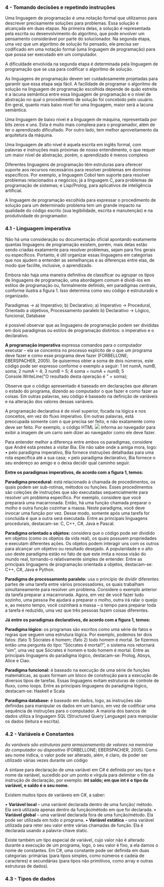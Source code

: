 ### 4 - Tomando decisões e repetindo instruções
Uma linguagem de programação é uma notação formal que utilizamos para descrever precisamente soluções para problemas. Essa solução é alcançada em duas etapas. Na primeira delas, a solução é representada pela escrita ou desenvolvimento do algoritmo, que pode envolver um pensamento considerável por parte do solucionador. Na segunda etapa, uma vez que um algoritmo de solução foi pensado, ele precisa ser codificado em uma notação formal (uma linguagem de programação) para que possa ser executado em um computador.

A dificuldade envolvida na segunda etapa é determinada pela linguagem de programação que se usa para codificar o algoritmo de solução.

As linguagens de programação devem ser cuidadosamente projetadas para garantir que essa etapa seja fácil. A facilidade de programar o algoritmo de solução na linguagem de programação escolhida depende de quão estreita é a lacuna semântica entre essa linguagem de programação e o nível de abstração no qual o procedimento de solução foi concebido pelo usuário. Em geral, quanto mais baixo nível for uma linguagem, maior será a lacuna semântica.

Uma linguagem de baixo nível é a linguagem de máquina, representada por bits zeros e uns. Esta é muito mais complexa para o programador, além de ter o aprendizado dificultado. Por outro lado, tem melhor aproveitamento da arquitetura da máquina.

Uma linguagem de alto nível é aquela escrita em inglês formal, com palavras e instruções mais próximas de nosso entendimento, o que requer um maior nível de abstração, porém, o aprendizado é menos complexo

Diferentes linguagens de programação têm estruturas para oferecer suporte aos recursos necessários para resolver problemas em domínios específicos. Por exemplo, a linguagem Cobol tem suporte para resolver problemas relacionados a negócios; já a linguagem C, para problemas de programação de sistemas; e Lisp/Prolog, para aplicativos de inteligência artificial.

A linguagem de programação escolhida para expressar o procedimento de solução para um determinado problema tem um grande impacto na qualidade do código escrito (sua legibilidade, escrita e manutenção) e na produtividade do programador.

### 4.1 - Linguagem imperativa
Não há uma consideração ou documentação oficial apontando exatamente quantas linguagens de programação existem, porém, mais delas estão sendo criadas exatamente para resolver problemas, sejam para fins gerais ou específicos. Portanto, é útil organizar essas linguagens em categorias que nos ajudem a entender as semelhanças e as diferenças entre elas, de modo que facilite, inclusive, o aprendizado.

Embora não haja uma maneira definitiva de classificar ou agrupar os tipos de linguagens de programação, uma abordagem comum é dividi-los em estilos de programação ou, formalmente definido, em paradigmas centrais, conforme ilustra a figura 1. Isso determina como seu código é estruturado e organizado.

Paradigmas -> a) Imperativo; b) Declarativo; 
a) Imperativo -> Procedural, Orientado a objetivos, Processamento paralelo
b) Declarativo -> Lógico, funcional, Database

é possível observar que as linguagens de programação podem ser divididas em dois paradigmas ou estilos de programação distintos: o imperativo e o declarativo.

**A programação imperativa** expressa comandos para o computador executar – ela se concentra no processo explícito de o que um programa deve fazer e como esse programa deve fazer (FORBELLONE; EBERSPACHER, 2005). 
Se quisermos obter a soma de dois números, este código pode ser expresso conforme o exemplo a seguir: 
1 int numA, numB, soma; 
2 numA = 4; 
3 numB = 5; 
4 soma = numA + numB; 
5 Console.WriteLine("O resultado desta operação é " + soma);

Observe que o código apresentado é baseado em declarações que alteram o estado do programa, dizendo ao computador o que fazer e como fazer as coisas. Em outras palavras, seu código é baseado na definição de variáveis e na alteração dos valores dessas variáveis.

A programação declarativa é de nível superior, focada na lógica e nos conceitos, em vez do fluxo imperativo. Em outras palavras, está preocupada somente com o que precisa ser feito, e não exatamente como deve ser feito. Por exemplo, o código HTML ![](./carro.jpg) informa ao navegador para exibir a imagem de um carro sem dizer ao navegador como ele deve fazer.

Para entender melhor a diferença entre ambos os paradigmas, considere que André está prestes a visitar Bia. Ele não sabe onde a amiga mora, logo: • pelo paradigma imperativo, Bia fornece instruções detalhadas para uma rota específica até a sua casa; • pelo paradigma declarativo, Bia fornece o seu endereço ao amigo e o deixa decidir qual caminho seguir.

**Entre os paradigmas imperativos, de acordo com a figura 1, temos:**

**Paradigma procedural:** está relacionado à chamada de procedimentos, os quais podem ser sub-rotinas, métodos ou funções. Esses procedimentos são coleções de instruções que são executadas sequencialmente para resolver um problema específico. Por exemplo, considere que você preparará uma macarronada. Então, há uma função chamada preparar o molho e outra função cozinhar a massa. Neste paradigma, você deve invocar uma função por vez. Desse modo, somente após uma tarefa for concluída é que a outra será executada. Entre as principais linguagens procedurais, destacam-se: C, C++, C#, Java e Pascal.

**Paradigma orientado a objetos:** considera que o código pode ser dividido em objetos (como os objetos da vida real), os quais possuem propriedades e executam diferentes ações. Os objetos podem interagir uns com os outros para alcançar um objetivo ou resultado desejado. A popularidade e o alto uso deste paradigma estão no fato de que este imita a nossa visão do mundo real, tornando-o relativamente simples de entender. Entre as principais linguagens de programação orientada a objetos, destacam-se: C++, C#, Java e Python.

**Paradigma de processamento paralelo:** usa o princípio de dividir diferentes partes de uma tarefa entre vários processadores, os quais trabalham simultaneamente para resolver um problema. Considere o exemplo anterior da tarefa preparar a macarronada. Agora, em vez de você fazer tudo sozinho, uma pessoa lhe ajudará a preparar o molho, outra irá ralar o queijo e, ao mesmo tempo, você cozinhará a massa – o tempo para preparar toda a tarefa é reduzido, uma vez que três pessoas fazem coisas diferentes.

**Já entre os paradigmas declarativos, de acordo com a figura 1, temos:**

**Paradigma lógico:** os programas são escritos como uma série de fatos e regras que seguem uma estrutura lógica. Por exemplo, podemos ter dois fatos: (fato 1) Sócrates é homem; (fato 2) todo homem é mortal. Se fizermos então uma pergunta do tipo: “Sócrates é mortal?”, o sistema nos retornará “sim”, uma vez que Sócrates é homem e todo homem é mortal. Entre as principais linguagens do paradigma lógico, destacam-se: Prolog, Absys, Alice e Ciao.

**Paradigma funcional:** é baseado na execução de uma série de funções matemáticas, as quais formam um bloco de construção para a execução de diversos tipos de tarefas. Essas linguagens evitam estruturas de controle de fluxo, como loops. Entre as principais linguagens do paradigma lógico, destacam-se: Haskell e Scala

**Paradigma database:** é baseado em dados, logo, as instruções são definidas para manipular os dados em um banco, em vez de codificar uma sequência de instruções para o computador. A maioria dos bancos de dados utiliza a linguagem SQL (Structured Query Language) para manipular os dados (leitura e escrita).

### 4.2 - Variáveis e Constantes
*As variáveis são estruturas para armazenamento de valores na memória do computador ou dispositivo* (FORBELLONE; EBERSPACHER, 2005). Como seu nome indica, o valor pode ser alterado, além, é claro, de poder ser utilizado várias vezes durante um código

A sintaxe para declaração de uma variável em C# é definida por seu tipo e nome da variável, sucedido por um ponto e vírgula para delimitar o fim da instrução de declaração, por exemplo: **int saldo; em que int é o tipo da variável, e saldo é o seu nome.**

Existem muitos tipos de variáveis em C#, a saber: 

• **Variável local** – uma variável declarada dentro de uma função/ método. Ela será utilizada apenas dentro da função/método em que foi declarada. 
• **Variável global** – uma variável declarada fora de uma função/método. Ela pode ser utilizada em todo o programa. 
• **Variável estática** – uma variável utilizada para reter seu valor entre várias chamadas de função. Ela é declarada usando a palavra-chave static.

Existe também um tipo especial de variável, cujo valor não é alterado durante a execução de um programa, logo, o seu valor é fixo, a ela damos o nome de constantes. Em C#, uma constante pode ser definida em duas categorias: primárias (para tipos simples, como números e cadeia de caracteres) e secundárias (para tipos não primitivos, como array e outras estruturas de dados).

### 4.3 - Tipos de dados
